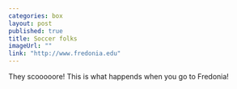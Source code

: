 ```yaml
---
categories: box
layout: post
published: true
title: Soccer folks
imageUrl: ""
link: "http://www.fredonia.edu"
---
```


They scooooore! This is what happends when you go to Fredonia!